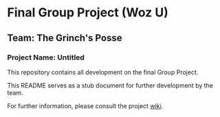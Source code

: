# Final Group Project (Woz U)

## Team: The Grinch's Posse

### Project Name: Untitled

This repository contains all development on the final Group Project.

This README serves as a stub document for further development by the team.

For further information, please consult the project
[wiki](https://github.com/Woz-U-Group-Projects/team-the-grinchs-posse/wiki).
